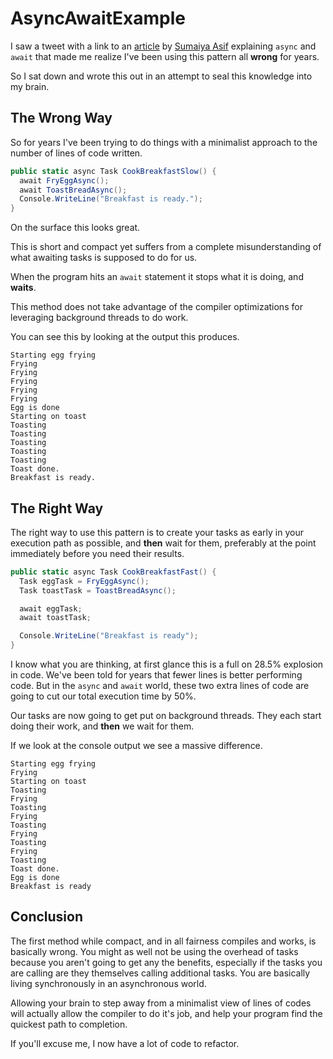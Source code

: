 # AsyncAwaitExample

I saw a tweet with a link to an [article](https://dev.to/sumaiyaasif/async-and-await-and-what-is-it-actually-doing-34l) by [Sumaiya Asif](https://twitter.com/asif_i_care) explaining `async` and `await` that made me realize I've been using this pattern all __wrong__ for years.

So I sat down and wrote this out in an attempt to seal this knowledge into my brain.

## The Wrong Way

So for years I've been trying to do things with a minimalist approach to the number of lines of code written.

```cs
public static async Task CookBreakfastSlow() {
  await FryEggAsync();
  await ToastBreadAsync();
  Console.WriteLine("Breakfast is ready.");
}
```

On the surface this looks great.

This is short and compact yet suffers from a complete misunderstanding of what awaiting tasks is supposed to do for us.

When the program hits an `await` statement it stops what it is doing, and __waits__.

This method does not take advantage of the compiler optimizations for leveraging background threads to do work.

You can see this by looking at the output this produces.

```console
Starting egg frying
Frying
Frying
Frying
Frying
Frying
Egg is done
Starting on toast
Toasting
Toasting
Toasting
Toasting
Toasting
Toast done.
Breakfast is ready.
```

## The Right Way

The right way to use this pattern is to create your tasks as early in your execution path as possible, and __then__ wait for them, preferably at the point immediately before you need their results.

```cs
public static async Task CookBreakfastFast() {
  Task eggTask = FryEggAsync();
  Task toastTask = ToastBreadAsync();

  await eggTask;
  await toastTask;

  Console.WriteLine("Breakfast is ready");
}
```

I know what you are thinking, at first glance this is a full on 28.5% explosion in code.  We've been told for years that fewer lines is better performing code.  But in the `async` and `await` world, these two extra lines of code are going to cut our total execution time by 50%.

Our tasks are now going to get put on background threads.  They each start doing their work, and __then__ we wait for them.

If we look at the console output we see a massive difference.

```console
Starting egg frying
Frying
Starting on toast
Toasting
Frying
Toasting
Frying
Toasting
Frying
Toasting
Frying
Toasting
Toast done.
Egg is done
Breakfast is ready
```

## Conclusion

The first method while compact, and in all fairness compiles and works, is basically wrong.  You might as well not be using the overhead of tasks because you aren't going to get any the benefits, especially if the tasks you are calling are they themselves calling additional tasks.  You are basically living synchronously in an asynchronous world.

Allowing your brain to step away from a minimalist view of lines of codes will actually allow the compiler to do it's job, and help your program find the quickest path to completion.

If you'll excuse me, I now have a lot of code to refactor.
